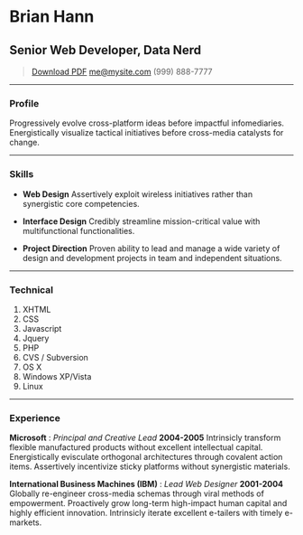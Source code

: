 # Brian Hann
## Senior Web Developer, Data Nerd

> <span class="no-print">[Download PDF](resume.pdf)</span>
> [me@mysite.com](me@mysite.com)
> (999) 888-7777

---

### Profile

Progressively evolve cross-platform ideas before impactful infomediaries. Energistically visualize tactical initiatives before cross-media catalysts for change.

---

### Skills

* **Web Design**
  Assertively exploit wireless initiatives rather than synergistic core competencies.

* **Interface Design**
  Credibly streamline mission-critical value with multifunctional functionalities.

* **Project Direction**
  Proven ability to lead and manage a wide variety of design and development projects in team and independent situations.

---

### Technical

1. XHTML
1. CSS
1. Javascript
1. Jquery
1. PHP
1. CVS / Subversion
1. OS X
1. Windows XP/Vista
1. Linux

---

### Experience

**Microsoft** : *Principal and Creative Lead* __2004-2005__
  Intrinsicly transform flexible manufactured products without excellent intellectual capital. Energistically evisculate orthogonal architectures through covalent action items. Assertively incentivize sticky platforms without synergistic materials.

**International Business Machines (IBM)** : *Lead Web Designer* __2001-2004__
  Globally re-engineer cross-media schemas through viral methods of empowerment. Proactively grow long-term high-impact human capital and highly efficient innovation. Intrinsicly iterate excellent e-tailers with timely e-markets.
